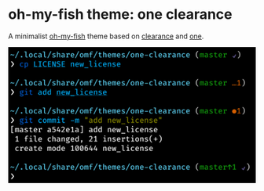 # oh-my-fish theme: one clearance

A minimalist [oh-my-fish](https://github.com/oh-my-fish/oh-my-fish) theme based on [clearance](https://github.com/oh-my-fish/theme-clearance) and [one](https://github.com/rdev/omf-theme-one).

![preview](preview-one-clearnce.png)

